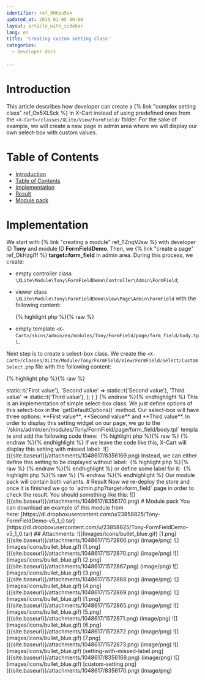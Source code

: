 ```yaml
---
identifier: ref_9HKpu5vk
updated_at: 2015-01-05 00:00
layout: article_with_sidebar
lang: en
title: 'Creating custom setting class'
categories:
  - Developer docs

---
```



# Introduction

This article describes how developer can create a {% link "complex setting class" ref_Ox5XLSck %} in X-Cart instead of using predefined ones from the `<X-Cart>/classes/XLite/View/FormField/` folder. For the sake of example, we will create a new page in admin area where we will display our own select-box with custom values.

# Table of Contents

*   [Introduction](#introduction)
*   [Table of Contents](#table-of-contents)
*   [Implementation](#implementation)
*   [Result](#result)
*   [Module pack](#module-pack)

# Implementation

We start with {% link "creating a module" ref_TZnqVJsw %} with developer ID **Tony** and module ID **FormFieldDemo**. Then, we {% link "create a page" ref_OkHzgi1f %} **target=form_field** in admin area. During this process, we create:

*   empty controller class `\XLite\Module\Tony\FormFieldDemo\Controller\Admin\FormField`;
*   viewer class `\XLite\Module\Tony\FormFieldDemo\View\Page\Admin\FormField` with the following content:

    {% highlight php %}{% raw %}
    <?php
    // vim: set ts=4 sw=4 sts=4 et:

    namespace XLite\Module\Tony\FormFieldDemo\View\Page\Admin;

    /**
     * Form field page view
     *
     * @ListChild (list="admin.center", zone="admin")
     */
    class FormField extends \XLite\View\AView
    {
        /**
         * Return list of allowed targets
         *
         * @return array
         */
        public static function getAllowedTargets()
        {
            return array_merge(parent::getAllowedTargets(), array('form_field'));
        }

        /**
         * Return widget default template
         *
         * @return string
         */
        protected function getDefaultTemplate()
        {
            return 'modules/Tony/FormFieldDemo/page/form_field/body.tpl';
        }
    }
    {% endraw %}{% endhighlight %}
*   empty template `<X-Cart>/skins/admin/en/modules/Tony/FormField/page/form_field/body.tpl`.

Next step is to create a select-box class. We create the `<X-Cart>/classes/XLite/Module/Tony/FormField/View/FormField/Select/CustomSelect.php` file with the following content: 

{% highlight php %}{% raw %}
<?php

namespace XLite\Module\Tony\FormFieldDemo\View\FormField\Select;

class CustomSelect extends \XLite\View\FormField\Select\Regular
{
    protected function getDefaultOptions()
    {
        return array(
            'First value'  => static::t('First value'),
            'Second value' => static::t('Second value'),
            'Third value'  => static::t('Third value'),
        );
    }
}
{% endraw %}{% endhighlight %}

This is an implementation of simple select-box class. We just define options of this select-box in the `getDefaultOptions()` method. Our select-box will have three options: **First value**, **Second value** and **Third value**.

In order to display this setting widget on our page, we go to the `<X-Cart>/skins/admin/en/modules/Tony/FormField/page/form_field/body.tpl` template and add the following code there: 

{% highlight php %}{% raw %}
<widget class="\XLite\Module\Tony\FormFieldDemo\View\FormField\Select\CustomSelect" />
{% endraw %}{% endhighlight %}

If we leave the code like this, X-Cart will display this setting with missed label:   
![]({{site.baseurl}}/attachments/1048617/8356169.png)

Instead, we can either define this setting to be displayed without label: 

{% highlight php %}{% raw %}
<widget class="\XLite\Module\Tony\FormFieldDemo\View\FormField\Select\CustomSelect" fieldOnly="true" />
{% endraw %}{% endhighlight %}

or define some label for it: 

{% highlight php %}{% raw %}
<widget class="\XLite\Module\Tony\FormFieldDemo\View\FormField\Select\CustomSelect" label="Some label" />
{% endraw %}{% endhighlight %}

Our module pack will contain both variants.

# Result

Now we re-deploy the store and once it is finished we go to `admin.php?target=form_field` page in order to check the result. You should something like this: ![]({{site.baseurl}}/attachments/1048617/8356170.png)

# Module pack

You can download an example of this module from here: [https://dl.dropboxusercontent.com/u/23858825/Tony-FormFieldDemo-v5_1_0.tar](https://dl.dropboxusercontent.com/u/23858825/Tony-FormFieldDemo-v5_1_0.tar)

## Attachments:

![](images/icons/bullet_blue.gif) [1.png]({{site.baseurl}}/attachments/1048617/1572866.png) (image/png)  
![](images/icons/bullet_blue.gif) [1.png]({{site.baseurl}}/attachments/1048617/1572870.png) (image/png)  
![](images/icons/bullet_blue.gif) [2.png]({{site.baseurl}}/attachments/1048617/1572867.png) (image/png)  
![](images/icons/bullet_blue.gif) [3.png]({{site.baseurl}}/attachments/1048617/1572868.png) (image/png)  
![](images/icons/bullet_blue.gif) [4.png]({{site.baseurl}}/attachments/1048617/1572869.png) (image/png)  
![](images/icons/bullet_blue.gif) [1.png]({{site.baseurl}}/attachments/1048617/1572865.png) (image/png)  
![](images/icons/bullet_blue.gif) [5.png]({{site.baseurl}}/attachments/1048617/1572871.png) (image/png)  
![](images/icons/bullet_blue.gif) [6.png]({{site.baseurl}}/attachments/1048617/1572872.png) (image/png)  
![](images/icons/bullet_blue.gif) [7.png]({{site.baseurl}}/attachments/1048617/1572873.png) (image/png)  
![](images/icons/bullet_blue.gif) [setting-with-missed-label.png]({{site.baseurl}}/attachments/1048617/8356169.png) (image/png)  
![](images/icons/bullet_blue.gif) [custom-setting.png]({{site.baseurl}}/attachments/1048617/8356170.png) (image/png)